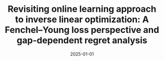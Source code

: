 ---
title: 'Revisiting online learning approach to inverse linear optimization: A Fenchel–Young loss perspective and gap-dependent regret analysis'
authors:
- Shinsaku Sakaue
- Han Bao
- Taira Tsuchiya
date: '2025-01-01'
publication_types:
- paper-conference
publication: '*International Conference on Artificial Intelligence and Statistics (AISTATS), to appear*'

links:
#- name: Paper
#  url: 'https://openreview.net/forum?id=jHh804fZ5l&referrer=%5Bthe%20profile%20of%20Shinsaku%20Sakaue%5D(%2Fprofile%3Fid%3D~Shinsaku_Sakaue1)'
url_pdf: 'https://proceedings.mlr.press/v258/sakaue25a.html'
url_code: ''
url_dataset: ''
url_poster: ''
url_project: ''
url_slides: ''
url_source: ''
url_video: ''
---